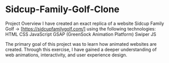 # Sidcup-Family-Golf-Clone

Project Overview
I have created an exact replica of a website  Sidcup Family Golf -> [https://sidcupfamilygolf.com/] using the following technologies:
HTML
CSS
JavaScript
GSAP (GreenSock Animation Platform)
Swiper JS

The primary goal of this project was to learn how animated websites are created.
Through this exercise, I have gained a deeper understanding of web animations, interactivity, and user experience design.

